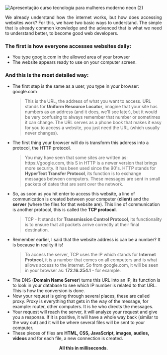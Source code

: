 ![Apresentação curso tecnologia para mulheres moderno neon (2)](https://user-images.githubusercontent.com/108016103/182218606-9a0c21a8-ee5c-4199-a2cd-70276b1d399e.png)

<p align="justify">
We already understand how the internet works, but how does accessing websites work? For this, we have two basic ways to understand. The simple that is already common knowledge and the advanced that is what we need to understand better, to become good web developers.
</p>

<h3>The first is how everyone accesses websites daily:</h3>
<ul>
  <li>You type google.com in the allowed area of your browser</li>
  <li>The website appears ready to use on your computer screen.</li>
</ul>

<h3>And this is the most detailed way:</h3>
<ul>
  <li>The first step is the same as a user, you type in your browser: google.com</li>
  <blockquote>This is the URL, the address of what you want to access. URL stands for <b>Uniform Resource Locator</b>, imagine that your site has numbers as an address (and it does, we'll see later), but it would be very confusing to always remember that number or sometimes it can change. The URL serves as a phone book that makes it easy for you to access a website, you just need the URL (which usually never changes).</blockquote>
  <li>The first thing your browser will do is transform this address into a protocol, the HTTP protocol.</li>
  <blockquote> You may have seen that some sites are written as: https://google.com, this S in HTTP is a newer version that brings more security. It has been used since the 90's. HTTP stands for <b>HyperText Transfer Protocol</b>, its function is to exchange messages between computers. These messages are sent in small packets of dates that are sent over the network.</blockquote>
   <li>So, as soon as you hit enter to access this website, a line of communication is created between your computer (<b>client</b>) and the <b>server</b> (where the files for that website are). This line of communication is another protocol, this is called the <b>TCP protocol</b>.</li>
  <blockquote>TCP - It stands for <b>Transmission Control Protocol</b>, its functionality is to ensure that all packets arrive correctly at their final destination.</blockquote>
     <li>Remember earlier, I said that the website address is can be a number? It is because in reality it is!</li>
  <blockquote>To access the server, TCP uses the IP which stands for <b>Internet Protocol</b>, it is a number that comes on all computers and is what allows access to the internet. So from google.com, it will be seen in your browser as: <b>172.16.254.1</b> - for example.</blockquote>
  <li>The DNS (<b>Domain Name Server</b>) turns this URL into an IP, its function is to look in your database to see which IP number is related to that URL. This is how the conversion is done.</li>
         <li>Now your request is going through several places, these are called proxy. Proxy is everything that gets in the way of the message, for example: router, other computers. It is he who directs the messages.</li>
   <li>Your request will reach the server, it will analyze your request and give you a response. If it is positive, it will have a whole way back (similar to the way out) and it will be where several files will be sent to your computer.</li>
  <li>These pieces of files are <b>HTML, CSS, JavaScript, images, audios, videos</b> and for each file, a new connection is created.</li> 
</ul>
<p align="center"><b>All this in milliseconds.</b></p>
